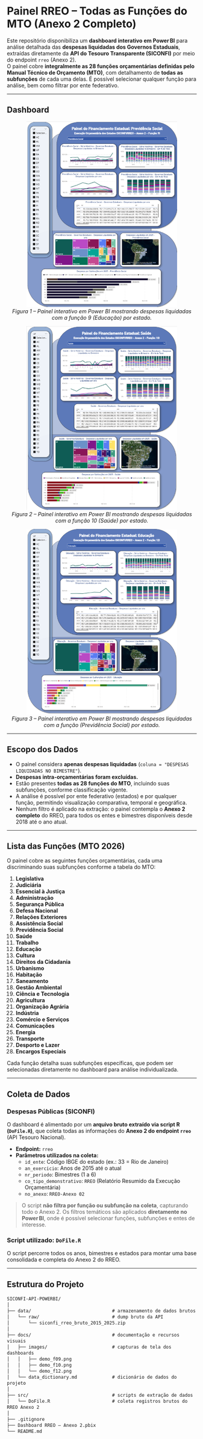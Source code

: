 # Painel RREO – Todas as Funções do MTO (Anexo 2 Completo)

Este repositório disponibiliza um **dashboard interativo em Power BI** para análise detalhada das **despesas liquidadas dos Governos Estaduais**, extraídas diretamente da **API do Tesouro Transparente (SICONFI)** por meio do endpoint `rreo` (Anexo 2).  
O painel cobre **integralmente as 28 funções orçamentárias definidas pelo Manual Técnico de Orçamento (MTO)**, com detalhamento de **todas as subfunções** de cada uma delas. É possível selecionar qualquer função para análise, bem como filtrar por ente federativo.

---

## Dashboard

<p align="center">
  <img src="docs/images/demo_f09.png" alt="Visão geral do dashboard de uma Função (exemplo Educação)" width="400px">
  <br>
  <em>Figura 1 – Painel interativo em Power BI mostrando despesas liquidadas com a função 9 (Educação) por estado.</em>
</p>

<p align="center">
  <img src="docs/images/demo_f10.png" alt="Visão geral do dashboard de uma Função (exemplo Saúde)" width="400px">
  <br>
  <em>Figura 2 – Painel interativo em Power BI mostrando despesas liquidadas com a função 10 (Saúde) por estado.</em>
</p>

<p align="center">
  <img src="docs/images/demo_f12.png" alt="Visão geral do dashboard de uma Função (exemplo Previdência Social)" width="400px">
  <br>
  <em>Figura 3 – Painel interativo em Power BI mostrando despesas liquidadas com a função (Previdência Social) por estado.</em>
</p>

---

## Escopo dos Dados

- O painel considera **apenas despesas liquidadas** (`coluna = "DESPESAS LIQUIDADAS NO BIMESTRE"`).
- **Despesas intra-orçamentárias foram excluídas.**
- Estão presentes **todas as 28 funções do MTO**, incluindo suas subfunções, conforme classificação vigente.
- A análise é possível por ente federativo (estados) e por qualquer função, permitindo visualização comparativa, temporal e geográfica.
- Nenhum filtro é aplicado na extração: o painel contempla o **Anexo 2 completo** do RREO, para todos os entes e bimestres disponíveis desde 2018 até o ano atual.

---

## Lista das Funções (MTO 2026)

O painel cobre as seguintes funções orçamentárias, cada uma discriminando suas subfunções conforme a tabela do MTO:

1. **Legislativa**
2. **Judiciária**
3. **Essencial à Justiça**
4. **Administração**
5. **Segurança Pública**
6. **Defesa Nacional**
7. **Relações Exteriores**
8. **Assistência Social**
9. **Previdência Social**
10. **Saúde**
11. **Trabalho**
12. **Educação**
13. **Cultura**
14. **Direitos da Cidadania**
15. **Urbanismo**
16. **Habitação**
17. **Saneamento**
18. **Gestão Ambiental**
19. **Ciência e Tecnologia**
20. **Agricultura**
21. **Organização Agrária**
22. **Indústria**
23. **Comércio e Serviços**
24. **Comunicações**
25. **Energia**
26. **Transporte**
27. **Desporto e Lazer**
28. **Encargos Especiais**

Cada função detalha suas subfunções específicas, que podem ser selecionadas diretamente no dashboard para análise individualizada.

---

## Coleta de Dados

### **Despesas Públicas (SICONFI)**

O dashboard é alimentado por um **arquivo bruto extraído via script R (`DoFile.R`)**, que coleta todas as informações do **Anexo 2 do endpoint `rreo`** (API Tesouro Nacional).

- **Endpoint:** `rreo`
- **Parâmetros utilizados na coleta:**
  - `id_ente`: Código IBGE do estado (ex.: 33 = Rio de Janeiro)
  - `an_exercicio`: Anos de 2015 até o atual
  - `nr_periodo`: Bimestres (1 a 6)
  - `co_tipo_demonstrativo`: `RREO` (Relatório Resumido da Execução Orçamentária)
  - `no_anexo`: `RREO-Anexo 02`

> O script **não filtra por função ou subfunção na coleta**, capturando todo o Anexo 2. Os filtros temáticos são aplicados **diretamente no Power BI**, onde é possível selecionar funções, subfunções e entes de interesse.

### **Script utilizado: `DoFile.R`**

O script percorre todos os anos, bimestres e estados para montar uma base consolidada e completa do Anexo 2 do RREO.

---

## Estrutura do Projeto

```text
SICONFI-API-POWERBI/
│
├── data/                              # armazenamento de dados brutos
│   └── raw/                           # dump bruto da API
│       └── siconfi_rreo_bruto_2015_2025.zip
│
├── docs/                              # documentação e recursos visuais
│   ├── images/                        # capturas de tela dos dashboards
│   │   ├── demo_f09.png
│   │   ├── demo_f10.png
│   │   └── demo_f12.png
│   └── data_dictionary.md             # dicionário de dados do projeto
│
├── src/                               # scripts de extração de dados
│   └── DoFile.R                       # coleta registros brutos do RREO Anexo 2
│
├── .gitignore
├── Dashboard RREO – Anexo 2.pbix
└── README.md
